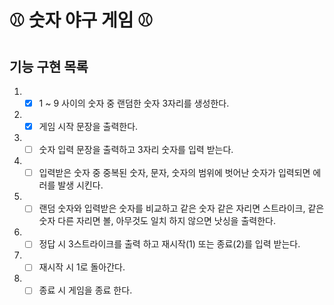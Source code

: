 # ⚾️ 숫자 야구 게임 ⚾️

## 기능 구현 목록

1. - [x] 1 ~ 9 사이의 숫자 중 랜덤한 숫자 3자리를 생성한다.
2. - [x] 게임 시작 문장을 출력한다.
3. - [ ] 숫자 입력 문장을 출력하고 3자리 숫자를 입력 받는다.
4. - [ ] 입력받은 숫자 중 중복된 숫자, 문자, 숫자의 범위에 벗어난 숫자가 입력되면 에러를 발생 시킨다.
5. - [ ] 랜덤 숫자와 입력받은 숫자를 비교하고 같은 숫자 같은 자리면 스트라이크, 같은 숫자 다른 자리면 볼, 아무것도 일치 하지 않으면 낫싱을 출력한다.
6. - [ ] 정답 시 3스트라이크를 출력 하고 재시작(1) 또는 종료(2)를 입력 받는다.
7. - [ ] 재시작 시 1로 돌아간다.
8. - [ ] 종료 시 게임을 종료 한다.
